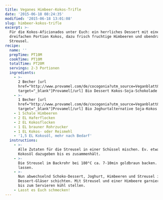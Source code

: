 ```yaml
---
title: Veganes Himbeer-Kokos-Trifle
date: '2015-06-18 08:24:35'
modified: '2015-06-18 13:01:08'
slug: himbeer-kokos-trifle
excerpt: >-
  Für die Kokos-Aficionados unter Euch: ein herrliches Dessert mit einer
  dreifachen Portion Kokos, dazu frisch fruchtige Himbeeren und obendrauf
  Streusel.
recipe:
  name: ''
  prepTime: PT10M
  cookTime: PT10M
  totalTime: PT20M
  servings: 2-3 Portionen
  ingredients:
    - >-
      2 Becher [url
      href="http://www.provamel.com/de/cocogonia?utm_source=Veganblatt&utm_medium=advertorial&utm_campaign=Cocogonia&utm_term=CocogoniaVeganblatt&utm_content=CocogoniaVeganblatt"
      target="_blank"]Provamel[/url] Bio Dessert Kokos-Soja-Schokolade
    - >-
      1 Becher [url
      href="http://www.provamel.com/de/cocogonia?utm_source=Veganblatt&utm_medium=advertorial&utm_campaign=Cocogonia&utm_term=CocogoniaVeganblatt&utm_content=CocogoniaVeganblatt"
      target="_blank"]Provamel[/url] Bio Joghurtalternative Soja-Kokos
    - 1 Schale Himbeeren
    - 2 EL Haferflocken
    - 2 EL Kokosflocken
    - 1 EL brauner Rohrzucker
    - 1 EL Kokos- oder Reismehl
    - '1,5 EL Kokosöl, mehr nach Bedarf'
  instructions:
    - >-
      Alle Zutaten für die Streusel in einer Schüssel mischen. Ev. etwas mehr
      Kokosöl dazugeben bis es zusammenhält.
    - >-
      Die Streusel im Backrohr bei 180°C ca. 7-10min goldbraun backen. Abkühlen
      lassen.
    - >-
      Nun abwechselnd Schoko-Dessert, Joghurt, Himbeeren und Streusel in
      Dessert-Gläser schichten. Mit Streusel und einer Himbeere garnieren und
      bis zum Servieren kühl stellen.
    - Lasst es Euch schmecken!
---
```


